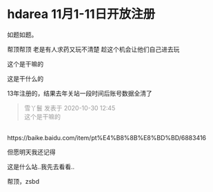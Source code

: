 # hdarea 11月1-11日开放注册


如题如题。

帮顶帮顶 老是有人求药又玩不清楚 趁这个机会让他们自己进去玩

这个是干嘛的

这是干什么的

13年注册的，结果去年关站一段时间后账号数据全清了

<div class="quote"><blockquote><font color="#999999">雪丫鬟 发表于 2020-10-30 12:45</font><br />
<font color="#999999">这个是干嘛的</font></blockquote></div><br />
https://baike.baidu.com/item/pt%E4%B8%8B%E8%BD%BD/6883416

但愿明天我还记得<img src="static/image/smiley/default/lol.gif" smilieid="12" border="0" alt="" /><img id="aimg_C89AX" onclick="zoom(this, this.src, 0, 0, 0)" class="zoom" src="https://cdn.jsdelivr.net/gh/hishis/forum-master/public/images/patch.gif" onmouseover="img_onmouseoverfunc(this)" onload="thumbImg(this)" border="0" alt="" />

这是什么站..我先去看看..

帮顶，zsbd
